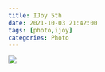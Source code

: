 ```yaml
---
title: IJoy 5th
date: 2021-10-03 21:42:00
tags: [photo,ijoy]
categories: Photo
---
```

<img src="https://sadness96.github.io/images/blog/photo-IJoy5/ijoy5logo.jpg"/>

<!-- more -->
<ul class="grid effect-1" id="grid">

</ul>

<link rel="stylesheet" type="text/css" href="/blog/lib/masonry/default.css" />
<link rel="stylesheet" type="text/css" href="/blog/lib/masonry/component.css" />
<script src="https://cdn.bootcss.com/jquery/3.4.1/jquery.min.js"></script>
<script src="/blog/lib/masonry/modernizr.custom.js"></script>
<script src="/blog/lib/masonry/masonry.pkgd.min.js"></script>
<script src="/blog/lib/masonry/imagesloaded.pkgd.min.js"></script>
<script src="/blog/lib/masonry/classie.js"></script>
<script src="/blog/lib/masonry/AnimOnScroll.js"></script>
<script src="/blog/lib/masonry/ImgPreview.js"></script>

<script>
    var vOssPath = 'https://sadness.oss-cn-beijing.aliyuncs.com/';
    var vOssProcess = '?x-oss-process=image/resize,m_lfit,w_348';
    var vPhotos = [
        'images/photo-IJoy5/554A0930.jpg',
        'images/photo-IJoy5/554A0938.jpg',
        'images/photo-IJoy5/554A0950.jpg',
        'images/photo-IJoy5/554A0954.jpg',
        'images/photo-IJoy5/554A0958.jpg',
        'images/photo-IJoy5/554A0969.jpg',
        'images/photo-IJoy5/554A0998.jpg',
        'images/photo-IJoy5/554A1025.jpg',
        'images/photo-IJoy5/554A1049.jpg',
        'images/photo-IJoy5/554A1055.jpg',
        'images/photo-IJoy5/554A1061.jpg',
        'images/photo-IJoy5/554A1076.jpg',
        'images/photo-IJoy5/554A1080.jpg',
        'images/photo-IJoy5/554A1092.jpg',
        'images/photo-IJoy5/554A1103.jpg',
        'images/photo-IJoy5/554A1110.jpg',
        'images/photo-IJoy5/554A1173.jpg',
        'images/photo-IJoy5/554A1184.jpg',
        'images/photo-IJoy5/554A1301.jpg',
        'images/photo-IJoy5/554A1366.jpg',
        'images/photo-IJoy5/554A1379.jpg',
        'images/photo-IJoy5/554A1387.jpg',
        'images/photo-IJoy5/554A1393.jpg',
        'images/photo-IJoy5/554A1421.jpg',
        'images/photo-IJoy5/554A1424.jpg',
        'images/photo-IJoy5/554A1444.jpg',
        'images/photo-IJoy5/554A1491.jpg',
        'images/photo-IJoy5/554A1505.jpg',
        'images/photo-IJoy5/554A1510.jpg',
        'images/photo-IJoy5/554A1528.jpg',
        'images/photo-IJoy5/554A1535.jpg',
        'images/photo-IJoy5/554A1552.jpg',
        'images/photo-IJoy5/554A1557.jpg',
        'images/photo-IJoy5/554A1578.jpg',
        'images/photo-IJoy5/554A1585.jpg',
        'images/photo-IJoy5/554A1591.jpg',
        'images/photo-IJoy5/554A1595.jpg',
        'images/photo-IJoy5/554A1615.jpg',
        'images/photo-IJoy5/554A1625.jpg',
        'images/photo-IJoy5/554A1633.jpg',
        'images/photo-IJoy5/554A1637.jpg',
        'images/photo-IJoy5/554A1642.jpg',
        'images/photo-IJoy5/554A1650.jpg',
        'images/photo-IJoy5/554A1657.jpg',
        'images/photo-IJoy5/554A1658.jpg',
        'images/photo-IJoy5/554A1663.jpg',
        'images/photo-IJoy5/554A1670.jpg',
        'images/photo-IJoy5/554A1681.jpg',
        'images/photo-IJoy5/554A1708.jpg',
        'images/photo-IJoy5/554A1749.jpg',
        'images/photo-IJoy5/554A1754.jpg',
        'images/photo-IJoy5/554A1767.jpg',
        'images/photo-IJoy5/554A1773.jpg',
        'images/photo-IJoy5/554A1782.jpg'
    ];
    vPhotos.forEach(element => {
        $("#grid").append('<li><img class="photo" src="' + vOssPath + element + vOssProcess + '" alt="' + vOssPath + element + '" style="cursor: pointer;"></li>');
    });

    new AnimOnScroll(document.getElementById('grid'), {
        minDuration : 0.4,
        maxDuration : 0.7,
        viewportFactor : 0.2
    });

    $(function(){  
        $(".photo").click(function(){  
            imgShow("#outerdiv", "#innerdiv", "#bigimg", $(this));
        });  
    });  
</script>